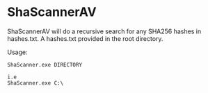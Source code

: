 # ShaScannerAV
ShaScannerAV will do a recursive search for any SHA256 hashes in hashes.txt. A hashes.txt provided in the root directory.


Usage:

```
ShaScanner.exe DIRECTORY

i.e
ShaScanner.exe C:\
```
